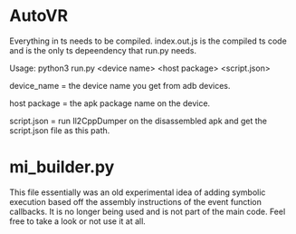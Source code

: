 # AutoVR
Everything in ts needs to be compiled. index.out.js is the compiled ts code and is the only ts depeendency that run.py needs.

Usage: python3 run.py \<device name\> \<host package\> \<script.json\>

device\_name = the device name you get from adb devices.

host package = the apk package name on the device.

script.json = run Il2CppDumper on the disassembled apk and get the script.json file as this path.

# mi\_builder.py
This file essentially was an old experimental idea of adding symbolic execution based off the assembly instructions of the event function callbacks. It is no longer being used and is not part of the main code. Feel free to take a look or not use it at all.

